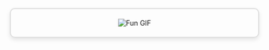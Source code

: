 <div align="center" style="padding: 20px; border: 2px solid #ddd; border-radius: 10px; box-shadow: 0 4px 8px rgba(0, 0, 0, 0.1);">
  <img src="https://i.giphy.com/media/v1.Y2lkPTc5MGI3NjExdDZ5aXl6dXUzY3gxbDNldG00dWtsNTJ0NWEzdWN5bXM3bnNvMjlsbCZlcD12MV9pbnRlcm5hbF9naWZfYnlfaWQmY3Q9Zw/L6Mgrfcc6Y9PS2Nm6B/giphy.gif" alt="Fun GIF" style="max-width: 100%; height: auto;">
</div>
